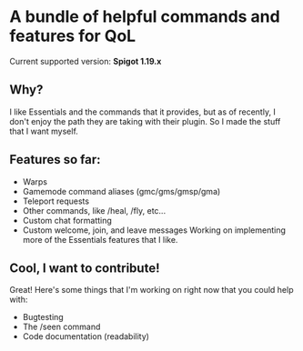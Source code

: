 # A bundle of helpful commands and features for QoL

Current supported version: **Spigot 1.19.x**

## Why?
I like Essentials and the commands that it provides, but as of recently, I don't enjoy the path they are taking with their plugin. So I made the stuff that I want myself.

## Features so far:
- Warps
- Gamemode command aliases (gmc/gms/gmsp/gma)
- Teleport requests
- Other commands, like /heal, /fly, etc...
- Custom chat formatting
- Custom welcome, join, and leave messages
Working on implementing more of the Essentials features that I like.

## Cool, I want to contribute!
Great! Here's some things that I'm working on right now that you could help with:
- Bugtesting
- The /seen command
- Code documentation (readability)
